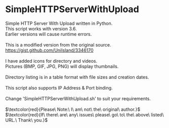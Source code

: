 # SimpleHTTPServerWithUpload
Simple HTTP Server With Upload written in Python.<br>
This script works with version 3.6.<br>
Earlier versions will cause runtime errors.<br><br>
This is a modified version from the original source.<br>
https://gist.github.com/UniIsland/3346170<br><br>
I have added icons for directory and videos.<br>
Pictures (BMP, GIF, JPG, PNG) will display thumbnails.<br><br>
Directory listing is in a table format with file sizes and creation dates.<br><br>
This script also supports IP Address & Port binding.<br><br>
Change 'SimpleHTTPServerWithUpload.sh' to suit your requirements.<br><br>
$\textcolor{red}{Please\ Note:\ I\ am\ not\ the\ original\ author.}$<br>
$\textcolor{red}{If\ there\ are\ any\ issues\ please\ go\ to\ the\ above\ listed\ URL.\ Thank\ you.}$
